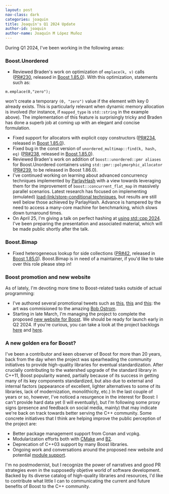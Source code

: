 ```yaml
---
layout: post
nav-class: dark
categories: joaquin
title: Joaquín's Q1 2024 Update
author-id: joaquin
author-name: Joaquín M López Muñoz
---
```


During Q1 2024, I've been working in the following areas:

### Boost.Unordered

* Reviewed Braden's work on optimization of `emplace(k, v)` calls ([PR#230](https://github.com/boostorg/unordered/pull/230),
released in [Boost 1.85.0](https://www.boost.org/doc/libs/1_85_0/libs/unordered/doc/html/unordered.html#changes_release_1_85_0)).
With this optimization, statements such as:
<pre><code>m.emplace(0,"zero");</code></pre>
won't create a temporary `(0, "zero")` value if the element with key 0 already exists. This is particularly relevant
when dynamic memory allocation is involved (for instance, if `mapped_type` is `std::string` in the example above).
The implementation of this feature is surprisingly tricky and Braden has done a superb job at coming up with an elegant and concise formulation.
* Fixed support for allocators with explicit copy constructors ([PR#234](https://github.com/boostorg/unordered/pull/234),
released in [Boost 1.85.0](https://www.boost.org/doc/libs/1_85_0/libs/unordered/doc/html/unordered.html#changes_release_1_85_0)).
* Fixed bug in the const version of `unordered_multimap::find(k, hash, eq)` ([PR#238](https://github.com/boostorg/unordered/pull/238),
released in [Boost 1.85.0](https://www.boost.org/doc/libs/1_85_0/libs/unordered/doc/html/unordered.html#changes_release_1_85_0)).
* Reviewed Braden's work on addition of `boost::unordered::pmr aliases` for Boost.Unordered containers using
`std::pmr::polymorphic_allocator` ([PR#239](https://github.com/boostorg/unordered/pull/239), to be released in Boost 1.86.0).
* I've continued working on learning about advanced concurrency techniques implemented by
[ParlayHash](https://github.com/cmuparlay/parlayhash) with a view towards leveraging them for the
improvement of `boost::concurrent_flat_map` in massively parallel scenarios. Latest research has
focused on implementing (emulated) [load-link/store-conditional techniques](https://github.com/boostorg/unordered/compare/687a446784da8592f8795f1068328e9de041f63b...a4a5a3e12790df7236f1e38b3ec29cdc0463b6cc),
but results are still well below those achieved by ParlayHash. Advance is hampered by the need to
access a many-core machine for benchmarking, which slows down turnaround times.
* On April 25, I'm giving a talk on perfect hashing at [using std::cpp 2024](https://eventos.uc3m.es/105614/programme/using-std-cpp-2024.html).
I've been preparing the presentation and associated material, which will be made public shortly after the talk.

### Boost.Bimap

* Fixed heterogeneous lookup for side collections ([PR#42](https://github.com/boostorg/bimap/pull/42),
released in [Boost 1.85.0](https://www.boost.org/doc/libs/1_85_0/libs/bimap/doc/html/boost_bimap/release_notes.html#boost_bimap.release_notes.boost_1_85_release)).
Boost.Bimap is in need of a maintainer, if you'd like to take over this role please step in!

### Boost promotion and new website

As of lately, I'm devoting more time to Boost-related tasks outside of actual programming:

* I've authored several promotional tweets such as [this](https://x.com/Boost_Libraries/status/1750559787220099577),
[this](https://x.com/Boost_Libraries/status/1755277784824344943) and
[this](https://x.com/Boost_Libraries/status/1768833941341896756): the art was commisioned to
the amazing [Bob Ostrom](https://www.bobostrom.com/).
* Starting in late March, I'm managing the project to complete the proposed [new website for Boost](https://www.boost.io/).
We should be ready for launch early in Q2 2024. If you're curious, you can take a look at
the project backlogs [here](https://github.com/boostorg/website-v2/issues) and [here](https://github.com/boostorg/website-v2-docs/issues).

### A new golden era for Boost?

I've been a contributor and keen observer of Boost for more than 20 years, back from the day when
the project was spearheading the community initiatives to provide high-quality libraries for
eventual standardization. After crucially contributing to the watershed upgrade of the
standard library in C++11, Boost popularity waned, partially because of its success
in getting many of its key components standardized, but also due to external and internal
factors (appearance of excellent, lighter alternatives to some of its libraries,
lack of modernization, monolithicity, etc.) In the last couple of years or so, however,
I've noticed a resurgence in the interest for Boost: I can't provide hard data yet (I
will eventually), but I'm following some proxy signs (presence and feedback on social media,
mainly) that may indicate we're back on track towards better serving the C++ community. Some concrete
initiatives that I think are helping improve the public perception of the project are:
* Better package management support from Conan and vcpkg.
* Modularization efforts both with [CMake](https://github.com/boostorg/cmake) and [B2](https://github.com/grafikrobot/boostorg.boost).
* Deprecation of C++03 support by many Boost libraries.
* Ongoing work and conversations around the proposed new website and potential [module support](https://anarthal.github.io/cppblog/modules).

I'm no postmodernist, but I recognize the power of narratives and good PR strategies
even in the supposedly objetive world of software development. Backed by its diverse
catalog of high-quality libraries and resources,
I'd like to contribute what little I can to communicating the current and future benefits of
Boost to the C++ community.

